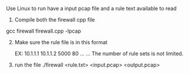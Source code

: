 Use Linux to run
have a input pcap file and a rule text available to read

1. Compile both the firewall cpp file
	
gcc firewall firewall.cpp -lpcap


2. Make sure the rule file is in this format
	<Source IP> <Dest IP> <Source port> <Dest port>
    <Source IP> <Dest IP> <Source port> <Dest port>

	EX: 10.1.1.1 10.1.1.2 5000 80
        ...
        ...
   The number of rule sets is not limited.

3. run the file 
	./firewall <rule.txt> <input.pcap> <output.pcap>

